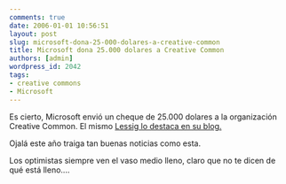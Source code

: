 ```yaml
---
comments: true
date: 2006-01-01 10:56:51
layout: post
slug: microsoft-dona-25-000-dolares-a-creative-common
title: Microsoft dona 25.000 dolares a Creative Common
authors: [admin]
wordpress_id: 2042
tags:
- creative commons
- Microsoft
---
```


Es cierto, Microsoft envió un cheque de 25.000 dolares a la organización Creative Common.
El mismo [Lessig lo destaca en su blog.](http://web.archive.org/web/20090426080926/http://www.lessig.org/blog/archives/003274.shtml)

Ojalá este año traiga tan buenas noticias como esta.

Los optimistas siempre ven el vaso medio lleno, claro que no te dicen de qué está lleno....



